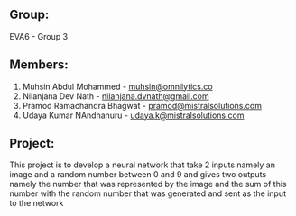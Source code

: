 Group: 
-------
EVA6 - Group 3

Members:
---------
1. Muhsin Abdul Mohammed - muhsin@omnilytics.co 
2. Nilanjana Dev Nath - nilanjana.dvnath@gmail.com
3. Pramod Ramachandra Bhagwat - pramod@mistralsolutions.com
4. Udaya Kumar NAndhanuru - udaya.k@mistralsolutions.com

Project:
---------
This project is to develop a neural network that take 2 inputs namely  an image and a random number between 0 and 9 and gives two outputs namely the number that was represented by the image and the sum of this number with the random number that was generated and sent as the input to the network
